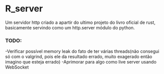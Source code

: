 # R_server
Um servidor http criado a apartir do ultimo projeto do livro oficial de rust, basicamente servindo como um http.server módulo do python.

### TODO:
-Verificar possível memory leak do fato de ter várias threads(não consegui só com o valgrind, pois ele da resultado errado, muito exagerado então imagino que esteja errado)
-Aprimorar para algo como live server usando WebSocket